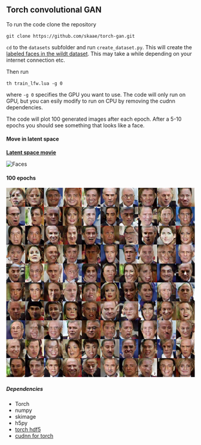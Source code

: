 ## Torch convolutional GAN
To run the code clone the repository

```
git clone https://github.com/skaae/torch-gan.git
```

`cd` to the `datasets` subfolder and run `create_dataset.py`. This will create the [labeled faces in the wildt dataset](http://vis-www.cs.umass.edu/lfw/). This may take a while depending on your internet connection etc.

Then run

```
th train_lfw.lua -g 0
```

where `-g 0` specifies the GPU you want to use. The code will only run on GPU, but you can esily modify to run on CPU by removing the cudnn dependencies.

The code will plot 100 generated images after each epoch.
After a 5-10 epochs you should see something that looks like a face.


#### Move in latent space
**[Latent space movie](https://www.youtube.com/watch?v=PmC6ZOaCAOs&feature=youtu.be)**    

![Faces](out.gif)




#### 100 epochs
![Faces](example.png)



##### Dependencies
 *  Torch
 *  numpy
 *  skimage
 *  h5py
 *  [torch hdf5](https://github.com/deepmind/torch-hdf5)
 *  [cudnn for torch](https://github.com/soumith/cudnn.torch)
